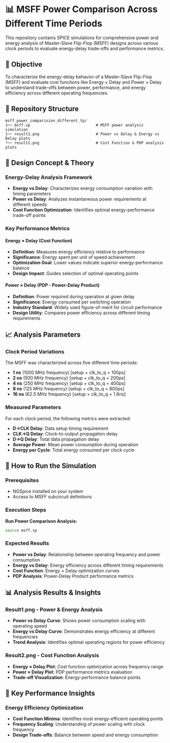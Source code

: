 # 📊 MSFF Power Comparison Across Different Time Periods

This repository contains SPICE simulations for comprehensive power and energy analysis of Master-Slave Flip-Flop (MSFF) designs across various clock periods to evaluate energy-delay trade-offs and performance metrics.

## 🎯 Objective

To characterize the energy-delay behavior of a Master-Slave Flip-Flop (MSFF) and evaluate cost functions like Energy × Delay and Power × Delay to understand trade-offs between power, performance, and energy efficiency across different operating frequencies.

## 📁 Repository Structure

```
msff_power_comparision_different_tp/
├── msff.sp                             # MSFF power analysis simulation
├── result1.png                         # Power vs Delay & Energy vs Delay plots
└── result2.png                         # Cost Function & PDP analysis plots
```

## 🔬 Design Concept & Theory

### Energy-Delay Analysis Framework
- **Energy vs Delay**: Characterizes energy consumption variation with timing parameters
- **Power vs Delay**: Analyzes instantaneous power requirements at different speeds
- **Cost Function Optimization**: Identifies optimal energy-performance trade-off points

### Key Performance Metrics

#### Energy × Delay (Cost Function)
- **Definition**: Measures energy efficiency relative to performance
- **Significance**: Energy spent per unit of speed achievement
- **Optimization Goal**: Lower values indicate superior energy-performance balance
- **Design Impact**: Guides selection of optimal operating points

#### Power × Delay (PDP - Power-Delay Product)
- **Definition**: Power required during operation at given delay
- **Significance**: Energy consumed per switching operation
- **Industry Standard**: Widely used figure-of-merit for circuit performance
- **Design Utility**: Compares power efficiency across different timing requirements

## 📈 Analysis Parameters

### Clock Period Variations
The MSFF was characterized across five different time periods:
- **1 ns** (1000 MHz frequency)  [setup + clk_to_q = 100ps]
- **2 ns** (500 MHz frequency)   [setup + clk_to_q = 200ps]
- **4 ns** (250 MHz frequency)   [setup + clk_to_q = 400ps]
- **8 ns** (125 MHz frequency)   [setup + clk_to_q = 800ps]
- **16 ns** (62.5 MHz frequency) [setup + clk_to_q = 1.6ns]

### Measured Parameters
For each clock period, the following metrics were extracted:
- **D→CLK Delay**: Data setup timing requirement
- **CLK→Q Delay**: Clock-to-output propagation delay
- **D→Q Delay**: Total data propagation delay
- **Average Power**: Mean power consumption during operation
- **Energy per Cycle**: Total energy consumed per clock cycle

## 🚀 How to Run the Simulation

### Prerequisites
- NGSpice installed on your system
- Access to MSFF subcircuit definitions

### Execution Steps

**Run Power Comparison Analysis:**
```bash
source msff.sp
```

### Expected Results
- **Power vs Delay**: Relationship between operating frequency and power consumption
- **Energy vs Delay**: Energy efficiency across different timing requirements
- **Cost Function**: Energy × Delay optimization curves
- **PDP Analysis**: Power-Delay Product performance metrics

## 📊 Analysis Results & Insights

### Result1.png - Power & Energy Analysis
- **Power vs Delay Curve**: Shows power consumption scaling with operating speed
- **Energy vs Delay Curve**: Demonstrates energy efficiency at different frequencies
- **Trend Analysis**: Identifies optimal operating regions for power efficiency

### Result2.png - Cost Function Analysis
- **Energy × Delay Plot**: Cost function optimization across frequency range
- **Power × Delay Plot**: PDP performance metrics evaluation
- **Trade-off Visualization**: Energy-performance balance points

## 🎯 Key Performance Insights

### Energy Efficiency Optimization
- **Cost Function Minima**: Identifies most energy-efficient operating points
- **Frequency Scaling**: Understanding of power scaling with clock frequency
- **Design Trade-offs**: Balance between speed and energy consumption

